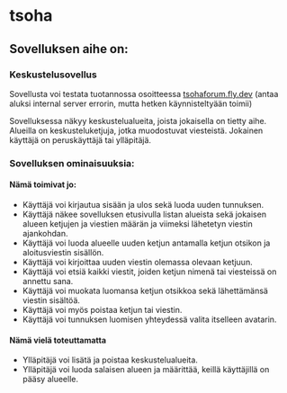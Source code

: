 # tsoha

## Sovelluksen aihe on:
 
### Keskustelusovellus

Sovellusta voi testata tuotannossa osoitteessa [tsohaforum.fly.dev](https://tsohaforum.fly.dev) (antaa aluksi internal server errorin, mutta hetken käynnisteltyään toimii)

Sovelluksessa näkyy keskustelualueita, joista jokaisella on tietty aihe. 
Alueilla on keskusteluketjuja, jotka muodostuvat viesteistä. Jokainen 
käyttäjä on peruskäyttäjä tai ylläpitäjä.

### Sovelluksen ominaisuuksia:

#### Nämä toimivat jo: 

- Käyttäjä voi kirjautua sisään ja ulos sekä luoda uuden tunnuksen.
- Käyttäjä näkee sovelluksen etusivulla listan alueista sekä jokaisen 
alueen 
ketjujen ja viestien määrän ja viimeksi lähetetyn viestin ajankohdan.
- Käyttäjä voi luoda alueelle uuden ketjun antamalla ketjun otsikon ja 
aloitusviestin sisällön.
- Käyttäjä voi kirjoittaa uuden viestin olemassa olevaan ketjuun.
- Käyttäjä voi etsiä kaikki viestit, joiden ketjun nimenä tai viesteissä on annettu sana.
- Käyttäjä voi muokata luomansa ketjun otsikkoa sekä lähettämänsä viestin 
sisältöä.
- Käyttäjä voi myös poistaa ketjun tai viestin.
- Käyttäjä voi tunnuksen luomisen yhteydessä valita itselleen avatarin.

#### Nämä vielä toteuttamatta 
- Ylläpitäjä voi lisätä ja poistaa keskustelualueita.
- Ylläpitäjä voi luoda salaisen alueen ja määrittää, keillä käyttäjillä on 
pääsy alueelle.


